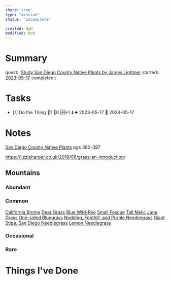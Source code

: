 ```yaml
---
share: true
type: "mission"
status: "incomplete"

created: NaN 
modified: NaN
---
```

 
# Summary
quest:: [Study San Diego County Native Plants by James Lightner](./Study%20San%20Diego%20County%20Native%20Plants%20by%20James%20Lightner.md)
started:: [2023-05-17](../../00%20-%20Life%20Management%20System/09%20-%20Daily%20Notes/2023-05-17.md)
completed::
# Tasks
- [/] Do the Thing 🍅1 🥄0  🆙+1 ⏫ ➕ 2023-05-17 🛫 2023-05-17
# Notes
[San Diego County Native Plants](../../04%20-%20Recreation%20%F0%9F%8E%8A/05%20-%20Reading%20%F0%9F%93%96/San%20Diego%20County%20Native%20Plants%20-%20James%20Lightner.md)
pgs 380-397


https://lizzieharper.co.uk/2018/06/grass-an-introduction/

## Mountains
### Abundant

### Common
[California Brome](./California%20Brome.md)
[Deer Grass](Deer%20Grass.md)
[Blue Wild-Rye](Blue%20Wild-Rye.md)
[Small Fescue](Small%20Fescue.md)
[Tall Melic](Tall%20Melic.md)
[June Grass](June%20Grass.md)
[One-sided Bluegrass](One-sided%20Bluegrass.md)
[Nodding, Foothill, and Purple Needlegrass](Nodding,%20Foothill,%20and%20Purple%20Needlegrass.md)
[Giant Stipa, San Diego Needlegrass](Giant%20Stipa,%20San%20Diego%20Needlegrass.md)
[Lemon Needlegrass](Lemon%20Needlegrass.md)

### Occasional

### Rare


# Things I've Done